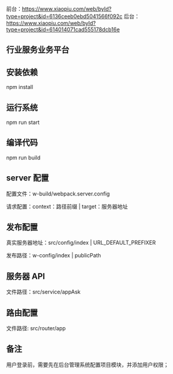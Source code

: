 <!--
 * @Description: In User Settings Edit
 * @Author: your name
 * @Date: 2019-06-22 11:51:43
 * @LastEditTime: 2019-10-09 11:43:59
 * @LastEditors: Please set LastEditors
 -->
前台：https://www.xiaopiu.com/web/byId?type=project&id=6136ceeb0ebd5041566f092c
后台：https://www.xiaopiu.com/web/byId?type=project&id=614014071cad555178dcb16e

## 行业服务业务平台

## 安装依赖

npm install

## 运行系统

npm run start

## 编译代码

npm run build

## server 配置

配置文件：w-build/webpack.server.config

请求配置：context：路径前缀 | target：服务器地址

## 发布配置

真实服务器地址：src/config/index | URL_DEFAULT_PREFIXER

发布路径：w-config/index | publicPath

## 服务器 API

文件路径：src/service/appAsk

## 路由配置

文件路径: src/router/app

## 备注

用户登录前，需要先在后台管理系统配置项目模块，并添加用户权限；
